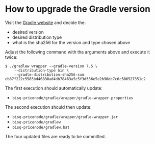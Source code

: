 # How to upgrade the Gradle version

Visit the [Gradle website](https://gradle.org/releases) and decide the:

 - desired version
 - desired distribution type
 - what is the sha256 for the version and type chosen above

Adjust the following command with tha arguments above and execute it twice:

```asciidoc
$ ./gradlew wrapper --gradle-version 7.5 \
    --distribution-type bin \
    --gradle-distribution-sha256-sum cb87f222c5585bd46838ad4db78463a5c5f3d336e5e2b98dc7c0c586527351c2
```

The first execution should automatically update:

- `bisq-pricenode/gradle/wrapper/gradle-wrapper.properties`

The second execution should then update:

- `bisq-pricenode/gradle/wrapper/gradle-wrapper.jar`
- `bisq-pricenode/gradlew`
- `bisq-pricenode/gradlew.bat`

The four updated files are ready to be committed.
